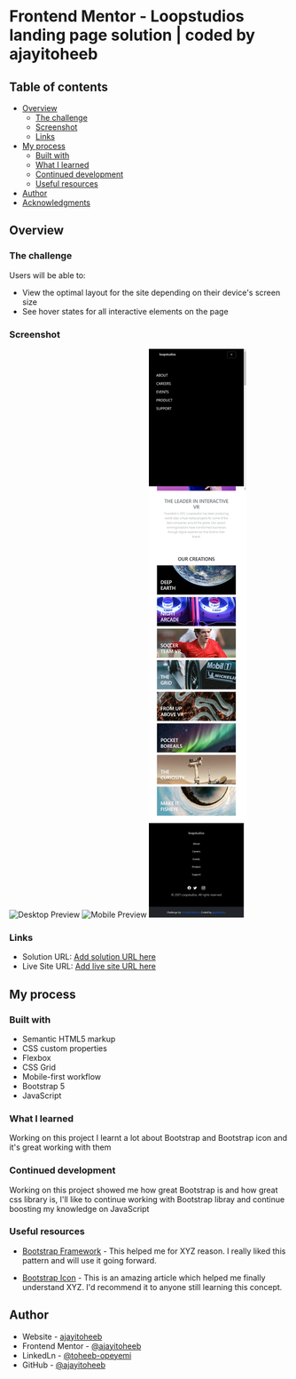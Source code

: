 # Frontend Mentor - Loopstudios landing page solution | coded by ajayitoheeb

<!-- This is a solution to the [Loopstudios landing page challenge on Frontend Mentor](https://www.frontendmentor.io/challenges/loopstudios-landing-page-N88J5Onjw). Frontend Mentor challenges help you improve your coding skills by building realistic projects. -->

## Table of contents

- [Overview](#overview)
  - [The challenge](#the-challenge)
  - [Screenshot](#screenshot)
  - [Links](#links)
- [My process](#my-process)
  - [Built with](#built-with)
  - [What I learned](#what-i-learned)
  - [Continued development](#continued-development)
  - [Useful resources](#useful-resources)
- [Author](#author)
- [Acknowledgments](#acknowledgments)



## Overview

### The challenge

Users will be able to:

- View the optimal layout for the site depending on their device's screen size
- See hover states for all interactive elements on the page

### Screenshot

![Desktop Preview](./solutions/desktop-preview.jpeg.jpg)
![Mobile Preview](./solutions/mobile-preview.jpeg.jpg)
![Mobile Active](./solutions/mobile-active.jpeg)



### Links

- Solution URL: [Add solution URL here](https://github.com/Fearless09/Loopstudios-landing-page)
- Live Site URL: [Add live site URL here](https://fearless09.github.io/Loopstudios-landing-page/)

## My process

### Built with

- Semantic HTML5 markup
- CSS custom properties
- Flexbox
- CSS Grid
- Mobile-first workflow
- Bootstrap 5
- JavaScript


### What I learned

Working on this project I learnt a lot about Bootstrap and Bootstrap icon and it's great working with them 


### Continued development

Working on this project showed me how great Bootstrap is and how great css library is, I'll like to continue working with Bootstrap libray and continue boosting my knowledge on JavaScript


### Useful resources

- [Bootstrap Framework](https://www.example.com) - This helped me for XYZ reason. I really liked this pattern and will use it going forward.

- [Bootstrap Icon](https://www.example.com) - This is an amazing article which helped me finally understand XYZ. I'd recommend it to anyone still learning this concept.



## Author

- Website - [ajayitoheeb](https://fearless09.github.io/My-portfolio/)
- Frontend Mentor - [@ajayitoheeb](https://www.frontendmentor.io/profile/Fearless09)
- LinkedLn - [@toheeb-opeyemi](https://www.linkedin.com/in/toheeb-opeyemi-83a6b7195/)
- GitHub - [@ajayitoheeb](https://github.com/Fearless09)